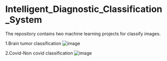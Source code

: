 # Intelligent_Diagnostic_Classification_System
The repository contains two machine learning projects for classify images.

1.Brain tumor classification
![image](https://github.com/panagiotamoraiti/Intelligent_Diagnostic_Classification_System/assets/72858165/5cd9d208-c682-43c2-9740-d76cdaad7c38)

2.Covid-Non covid classification
![image](https://github.com/panagiotamoraiti/Intelligent_Diagnostic_Classification_System/assets/72858165/e5f31f88-0230-45c0-8ac9-1779039555f7)
